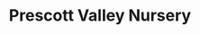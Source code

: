 ---
title: "Prescott Valley Nursery"
url: /prescott-valley/prescott-valley-nursery/
shop: garden centre
---